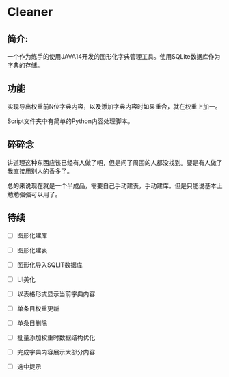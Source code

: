 # Cleaner
## 简介:

一个作为练手的使用JAVA14开发的图形化字典管理工具。使用SQLite数据库作为字典的存储。

## 功能

实现导出权重前N位字典内容，以及添加字典内容时如果重合，就在权重上加一。

Script文件夹中有简单的Python内容处理脚本。

## 碎碎念

讲道理这种东西应该已经有人做了吧，但是问了周围的人都没找到。要是有人做了我直接用别人的香多了。

总的来说现在就是一个半成品，需要自己手动建表，手动建库。但是只能说基本上勉勉强强可以用了。

## 待续

- [ ] 图形化建库
- [ ] 图形化建表
- [ ] 图形化导入SQLIT数据库
- [ ] UI美化
- [ ] 以表格形式显示当前字典内容
- [ ] 单条目权重更新
- [ ] 单条目删除
- [ ] 批量添加权重时数据结构优化
- [ ] 完成字典内容展示大部分内容
- [ ] 选中提示

